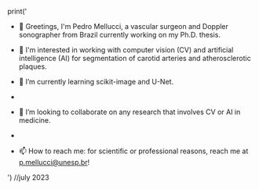 print('
- 👋 Greetings, I'm Pedro Mellucci, a vascular surgeon and Doppler sonographer from Brazil currently working on my Ph.D. thesis.

- 👀 I'm interested in working with computer vision (CV) and artificial intelligence (AI) for segmentation of carotid arteries and atherosclerotic plaques.

- 🌱 I’m currently learning scikit-image and U-Net.
- 
- 💞️ I’m looking to collaborate on any research that involves CV or AI in medicine.
- 
- 📫 How to reach me: for scientific or professional reasons, reach me at p.mellucci@unesp.br!

')
//july 2023

<!---
pedrolmf/pedrolmf is a ✨ special ✨ repository because its `README.md` (this file) appears on your GitHub profile.
You can click the Preview link to take a look at your changes.
--->

